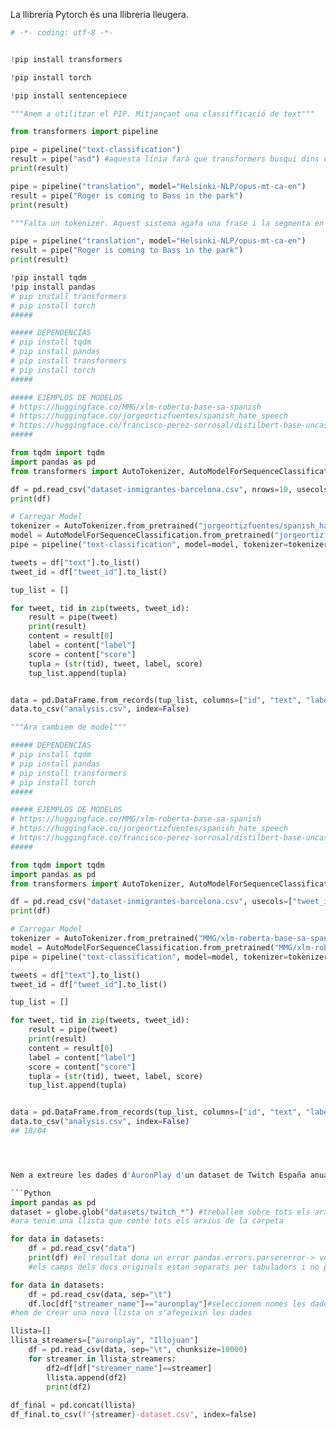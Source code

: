 La llibreria Pytorch és una llibreria lleugera.


```python
# -*- coding: utf-8 -*-


!pip install transformers

!pip install torch

!pip install sentencepiece

"""Anem a utilitzar el PIP. Mitjançant una classifficació de text"""

from transformers import pipeline

pipe = pipeline("text-classification")
result = pipe("asd") #aquesta línia farà que transformers busqui dins dels classificadors de text per aplicar sobre la línia de codi "asd"
print(result)

pipe = pipeline("translation", model="Helsinki-NLP/opus-mt-ca-en")
result = pipe("Roger is coming to Bass in the park")
print(result)

"""Falta un tokenizer. Aquest sistema agafa una frase i la segmenta en tokens."""

pipe = pipeline("translation", model="Helsinki-NLP/opus-mt-ca-en")
result = pipe("Roger is coming to Bass in the park")
print(result)

!pip install tqdm
!pip install pandas
# pip install transformers
# pip install torch
#####

##### DEPENDENCIAS
# pip install tqdm
# pip install pandas
# pip install transformers
# pip install torch
#####

##### EJEMPLOS DE MODELOS
# https://huggingface.co/MMG/xlm-roberta-base-sa-spanish
# https://huggingface.co/jorgeortizfuentes/spanish_hate_speech
# https://huggingface.co/francisco-perez-sorrosal/distilbert-base-uncased-finetuned-with-spanish-tweets-clf
#####

from tqdm import tqdm
import pandas as pd
from transformers import AutoTokenizer, AutoModelForSequenceClassification, pipeline

df = pd.read_csv("dataset-inmigrantes-barcelona.csv", nrows=10, usecols=["tweet_id","text"])
print(df)

# Carregar Model
tokenizer = AutoTokenizer.from_pretrained("jorgeortizfuentes/spanish_hate_speech")
model = AutoModelForSequenceClassification.from_pretrained("jorgeortizfuentes/spanish_hate_speech")
pipe = pipeline("text-classification", model=model, tokenizer=tokenizer)

tweets = df["text"].to_list()
tweet_id = df["tweet_id"].to_list()

tup_list = []

for tweet, tid in zip(tweets, tweet_id):
    result = pipe(tweet)
    print(result)
    content = result[0]
    label = content["label"]
    score = content["score"]
    tupla = (str(tid), tweet, label, score)
    tup_list.append(tupla)


data = pd.DataFrame.from_records(tup_list, columns=["id", "text", "label", "score"])
data.to_csv("analysis.csv", index=False)

"""Ara cambiem de model"""

##### DEPENDENCIAS
# pip install tqdm
# pip install pandas
# pip install transformers
# pip install torch
#####

##### EJEMPLOS DE MODELOS
# https://huggingface.co/MMG/xlm-roberta-base-sa-spanish
# https://huggingface.co/jorgeortizfuentes/spanish_hate_speech
# https://huggingface.co/francisco-perez-sorrosal/distilbert-base-uncased-finetuned-with-spanish-tweets-clf
#####

from tqdm import tqdm
import pandas as pd
from transformers import AutoTokenizer, AutoModelForSequenceClassification, pipeline

df = pd.read_csv("dataset-inmigrantes-barcelona.csv", usecols=["tweet_id","text"])
print(df)

# Carregar Model
tokenizer = AutoTokenizer.from_pretrained("MMG/xlm-roberta-base-sa-spanish")
model = AutoModelForSequenceClassification.from_pretrained("MMG/xlm-roberta-base-sa-spanish")
pipe = pipeline("text-classification", model=model, tokenizer=tokenizer)

tweets = df["text"].to_list()
tweet_id = df["tweet_id"].to_list()

tup_list = []

for tweet, tid in zip(tweets, tweet_id):
    result = pipe(tweet)
    print(result)
    content = result[0]
    label = content["label"]
    score = content["score"]
    tupla = (str(tid), tweet, label, score)
    tup_list.append(tupla)


data = pd.DataFrame.from_records(tup_list, columns=["id", "text", "label", "score"])
data.to_csv("analysis.csv", index=False)
## 18/04 




Nem a extreure les dades d'AuronPlay d'un dataset de Twitch España anual.

```Python
import pandas as pd
dataset = globe.glob("datasets/twitch_*") #treballem sobre tots els arxius de la carpeta dataset. Tots els arxius comencem amb el nom twitch_ -> * serveix per dir-li al programa que agafi tots els arxius que comencin amb aquell nom
#ara tenim una llista que conté tots els arxius de la carpeta

for data in datasets:
	df = pd.read_csv("data")
	print(df) #el resultat dona un error pandas.errors.parsererror-> vol dir que no es poden processar les dades amb el format desitjat.
	#els camps dels docs originals estan separats per tabuladors i no per comes.

for data in datasets:
	df = pd.read_csv(data, sep="\t")
	df.loc[df["streamer_name"]=="auronplay"]#seleccionem només les dades que siguin d'auronplay
#hem de crear una nova llista on s'afegeixin les dades

llista=[]
llista_streamers=["auronplay", "Illojuan"]
	df = pd.read_csv(data, sep="\t", chunksize=10000)
	for streamer in llista_streamers:
		df2=df[df["streamer_name"]==streamer]
		llista.append(df2)
		print(df2)
	
df_final = pd.concat(llista)
df_final.to_csv(f"{streamer}-dataset.csv", index=false)
	

```